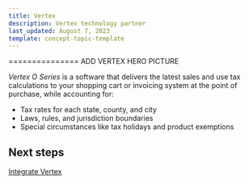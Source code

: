 ```yaml
---
title: Vertex
description: Vertex technology partner
last_updated: August 7, 2023
template: concept-topic-template
---
```


=============== ADD VERTEX HERO PICTURE

*Vertex O Series* is a software that delivers the latest sales and use tax calculations to your shopping cart or invoicing system at the point of purchase, while accounting for:

* Tax rates for each state, county, and city  
* Laws, rules, and jurisdiction boundaries  
* Special circumstances like tax holidays and product exemptions

## Next steps

[Integrate Vertex](/docs/pbc/all/tax-management/{{site.version}}/vertex/integrate-vertex.html)